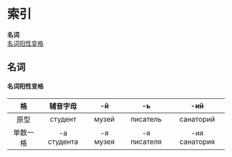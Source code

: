 # 索引

**名词**  
[名词阳性变格](#名词阳性变格)  


## 名词
#### 名词阳性变格
|格|辅音字母|-й|-ь|-ий|
|:----:|:------------:|:------------:|:------------:|:------------:|
|原型|студент|музей|писатель|санаторий|
|单数一格|-а    студента|-я    музея|-я    писателя|-ия   санатория|